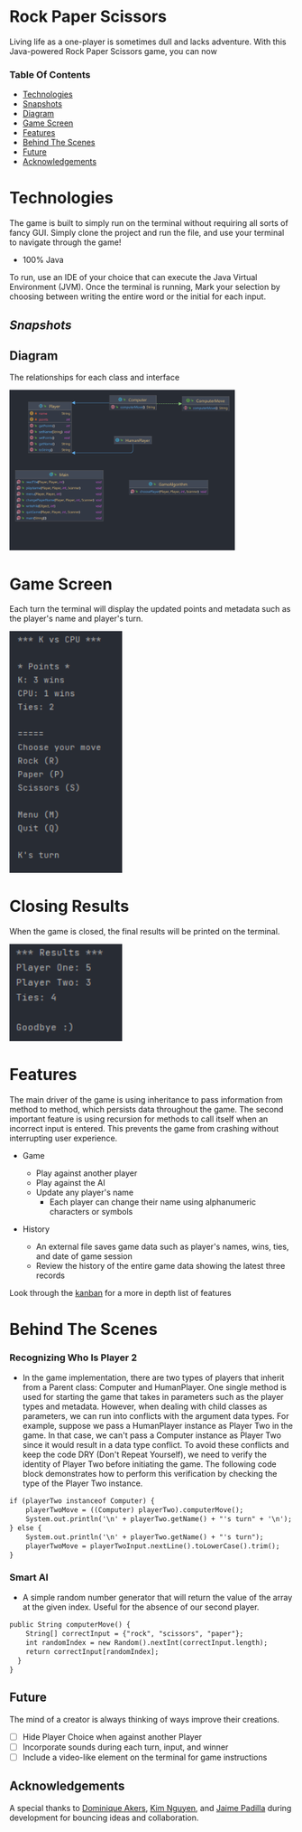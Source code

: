 # Rock Paper Scissors

Living life as a one-player is sometimes dull and lacks adventure. With this Java-powered Rock Paper Scissors game, you can now

### Table Of Contents
- [Technologies](#technologies)
- [Snapshots](#snapshots)
- [Diagram](#diagram)
- [Game Screen](#game-screen)
- [Features](#features)
- [Behind The Scenes](#behind-the-scenes)
- [Future](#future)
- [Acknowledgements](#acknowledgements)

# Technologies

The game is built to simply run on the terminal without requiring all sorts of fancy GUI. Simply clone the project and run the file, and use your terminal to navigate through 
the game!

- 100% Java

To run, use an IDE of your choice that can execute the Java Virtual Environment (JVM). Once the terminal is running, Mark your selection by choosing between writing the entire 
word or the initial for each input.

## *Snapshots*

## Diagram
The relationships for each class and interface

<img width="400" alt="wireframe" src="./images/diagram.png">

# Game Screen
Each turn the terminal will display the updated points and metadata such as the player's name and player's turn. 

<img width="200" alt="color selection box" src="./images/game_screen.png">

# Closing Results
When the game is closed, the final results will be printed on the terminal.

<img width="200" alt="color selection box" src="./images/closing_message.png">

# Features

The main driver of the game is using inheritance to pass information from method to method, which persists data throughout the game. The second
important feature is using recursion for methods to call itself when an incorrect input is entered. This prevents the game from crashing without interrupting user experience.

- Game
  - Play against another player
  - Play against the AI
  - Update any player's name
      - Each player can change their name using alphanumeric characters or symbols

- History
    - An external file saves game data such as player's names, wins, ties, and date of game session
    - Review the history of the entire game data showing the latest three records

Look through the [kanban](https://github.com/users/dayjyun/projects/2) for a more in depth list of features

# Behind The Scenes

### Recognizing Who Is Player 2
- In the game implementation, there are two types of players that inherit from a Parent class: Computer and HumanPlayer. One single method is used for starting the game that 
  takes in parameters such as the player types and metadata. However, when dealing with child classes as parameters, we can run into conflicts with the argument data types. For 
  example, suppose we pass a HumanPlayer instance as Player Two in the game. In that case, we can't pass a Computer instance as Player Two since it would result in a data type 
  conflict. To avoid these conflicts and keep the code DRY (Don't Repeat Yourself), we need to verify the identity of Player Two before initiating the game. The following code block demonstrates how to perform this verification by checking the type of the Player Two instance.

```
if (playerTwo instanceof Computer) {
    playerTwoMove = ((Computer) playerTwo).computerMove();
    System.out.println('\n' + playerTwo.getName() + "'s turn" + '\n');
} else {
    System.out.println('\n' + playerTwo.getName() + "'s turn");
    playerTwoMove = playerTwoInput.nextLine().toLowerCase().trim();
}
```
### Smart AI

- A simple random number generator that will return the value of the array at the given index. Useful for the absence of our second player. 

```
public String computerMove() {
    String[] correctInput = {"rock", "scissors", "paper"};
    int randomIndex = new Random().nextInt(correctInput.length);
    return correctInput[randomIndex];
  }
}
```

## Future
The mind of a creator is always thinking of ways improve their creations.
- [ ] Hide Player Choice when against another Player
- [ ] Incorporate sounds during each turn, input, and winner
- [ ] Include a video-like element on the terminal for game instructions

## Acknowledgements
A special thanks to [Dominique Akers](https://github.com/Dommy99), [Kim Nguyen](https://github.com/knnguyen2410), and [Jaime Padilla](https://github.com/Jaypad07) during 
development for bouncing ideas and collaboration.
